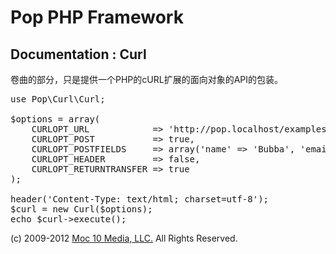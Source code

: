 Pop PHP Framework
=================

Documentation : Curl
--------------------

卷曲的部分，只是提供一个PHP的cURL扩展的面向对象的API的包装。


<pre>
use Pop\Curl\Curl;

$options = array(
    CURLOPT_URL            => 'http://pop.localhost/examples/curl/curl-process.php',
    CURLOPT_POST           => true,
    CURLOPT_POSTFIELDS     => array('name' => 'Bubba', 'email' => 'bubba@hotmail.com'),
    CURLOPT_HEADER         => false,
    CURLOPT_RETURNTRANSFER => true
);

header('Content-Type: text/html; charset=utf-8');
$curl = new Curl($options);
echo $curl->execute();
</pre>

(c) 2009-2012 [Moc 10 Media, LLC.](http://www.moc10media.com) All Rights Reserved.

